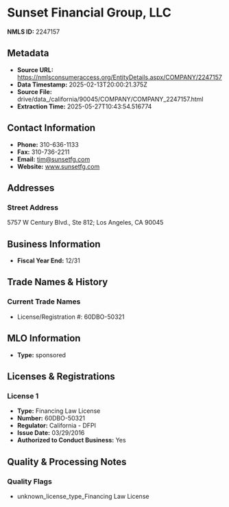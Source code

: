 # Sunset Financial Group, LLC

**NMLS ID:** 2247157

## Metadata
- **Source URL:** https://nmlsconsumeraccess.org/EntityDetails.aspx/COMPANY/2247157
- **Data Timestamp:** 2025-02-13T20:00:21.375Z
- **Source File:** drive/data_/california/90045/COMPANY/COMPANY_2247157.html
- **Extraction Time:** 2025-05-27T10:43:54.516774

## Contact Information
- **Phone:** 310-636-1133
- **Fax:** 310-736-2211
- **Email:** tim@sunsetfg.com
- **Website:** www.sunsetfg.com

## Addresses
### Street Address
5757 W Century Blvd., Ste 812; Los Angeles, CA 90045

## Business Information
- **Fiscal Year End:** 12/31

## Trade Names & History
### Current Trade Names
- License/Registration #: 60DBO-50321

## MLO Information
- **Type:** sponsored

## Licenses & Registrations

### License 1
- **Type:** Financing Law License
- **Number:** 60DBO-50321
- **Regulator:** California - DFPI
- **Issue Date:** 03/29/2016
- **Authorized to Conduct Business:** Yes

## Quality & Processing Notes
### Quality Flags
- unknown_license_type_Financing Law License
